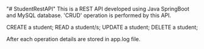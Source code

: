 "# StudentRestAPI" 
This is a REST API developed using Java SpringBoot and MySQL database.
'CRUD' operation is performed by this API.

CREATE a student;
READ a student/s;
UPDATE a student;
DELETE a student;

After each operation details are stored in app.log file.
